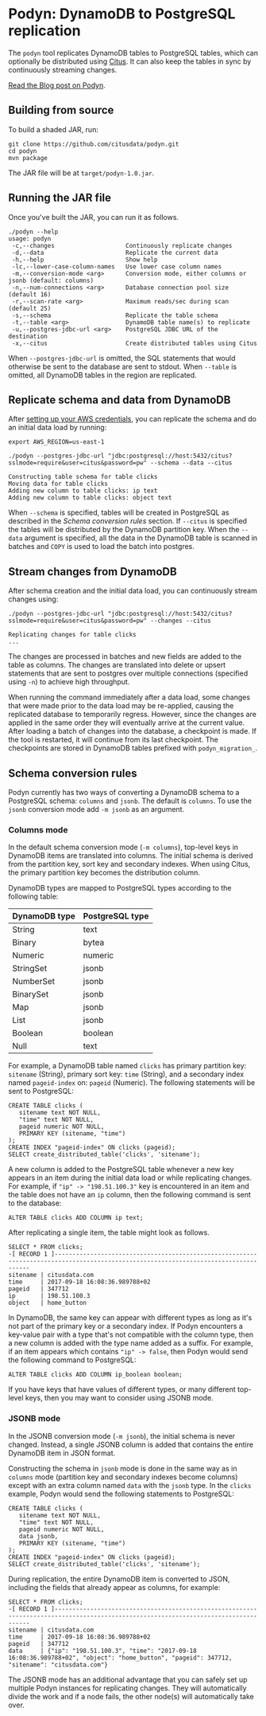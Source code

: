 # Podyn: DynamoDB to PostgreSQL replication

The `podyn` tool replicates DynamoDB tables to PostgreSQL tables, which can optionally be distributed using [Citus](https://www.citusdata.com/product). It can also keep the tables in sync by continuously streaming changes.

[Read the Blog post on Podyn](https://www.citusdata.com/blog/2017/09/22/dynamodb-to-postgres-replication/).

## Building from source

To build a shaded JAR, run:

```
git clone https://github.com/citusdata/podyn.git
cd podyn
mvn package
```

The JAR file will be at `target/podyn-1.0.jar`.

## Running the JAR file

Once you've built the JAR, you can run it as follows.

```
./podyn --help
usage: podyn
 -c,--changes                    Continuously replicate changes
 -d,--data                       Replicate the current data
 -h,--help                       Show help
 -lc,--lower-case-column-names   Use lower case column names
 -m,--conversion-mode <arg>      Conversion mode, either columns or jsonb (default: columns)
 -n,--num-connections <arg>      Database connection pool size (default 16)
 -r,--scan-rate <arg>            Maximum reads/sec during scan (default 25)
 -s,--schema                     Replicate the table schema
 -t,--table <arg>                DynamoDB table name(s) to replicate
 -u,--postgres-jdbc-url <arg>    PostgreSQL JDBC URL of the destination
 -x,--citus                      Create distributed tables using Citus
```

When `--postgres-jdbc-url` is omitted, the SQL statements that would otherwise be sent to the database are sent to stdout. When `--table` is omitted, all DynamoDB tables in the region are replicated.

## Replicate schema and data from DynamoDB

After [setting up your AWS credentials](http://docs.aws.amazon.com/sdk-for-java/v1/developer-guide/credentials.html#credentials-default), you can replicate the schema and do an initial data load by running:

```
export AWS_REGION=us-east-1

./podyn --postgres-jdbc-url "jdbc:postgresql://host:5432/citus?sslmode=require&user=citus&password=pw" --schema --data --citus

Constructing table schema for table clicks
Moving data for table clicks
Adding new column to table clicks: ip text
Adding new column to table clicks: object text
```

When `--schema` is specified, tables will be created in PostgreSQL as described in the *Schema conversion rules* section. If `--citus` is specified the tables will be distributed by the DynamoDB partition key. When the `--data` argument is specified, all the data in the DynamoDB table is scanned in batches and `COPY` is used to load the batch into postgres.

## Stream changes from DynamoDB

After schema creation and the initial data load, you can continuously stream changes using:

```
./podyn --postgres-jdbc-url "jdbc:postgresql://host:5432/citus?sslmode=require&user=citus&password=pw" --changes --citus

Replicating changes for table clicks
...
```

The changes are processed in batches and new fields are added to the table as columns. The changes are translated into delete  or upsert statements that are sent to postgres over multiple connections (specified using `-n`) to achieve high throughput.

When running the command immediately after a data load, some changes that were made prior to the data load may be re-applied, causing the replicated database to temporarily regress. However, since the changes are applied in the same order they will eventually arrive at the current value. After loading a batch of changes into the database, a checkpoint is made. If the tool is restarted, it will continue from its last checkpoint. The checkpoints are stored in DynamoDB tables prefixed with `podyn_migration_`. 

## Schema conversion rules

Podyn currently has two ways of converting a DynamoDB schema to a PostgreSQL schema: `columns` and `jsonb`. The default is `columns`. To use the `jsonb` conversion mode add `-m jsonb` as an argument.

### Columns mode

In the default schema conversion mode (`-m columns`), top-level keys in DynamoDB items are translated into columns. The initial schema is derived from the partition key, sort key and secondary indexes. When using Citus, the primary partition key becomes the distribution column.

DynamoDB types are mapped to PostgreSQL types according to the following table:

| DynamoDB type | PostgreSQL type |
| ------------- | --------------- |
| String        | text            |
| Binary        | bytea           |
| Numeric       | numeric         |
| StringSet     | jsonb           |
| NumberSet     | jsonb           |
| BinarySet     | jsonb           |
| Map           | jsonb           |
| List          | jsonb           |
| Boolean       | boolean         |
| Null          | text            |

For example, a DynamoDB table named `clicks` has primary partition key: `sitename` (String), primary sort key: `time` (String), and a secondary index named `pageid-index` on: `pageid` (Numeric). The following statements will be sent to PostgreSQL:

```
CREATE TABLE clicks (
   sitename text NOT NULL,
   "time" text NOT NULL,
   pageid numeric NOT NULL,
   PRIMARY KEY (sitename, "time")
);
CREATE INDEX "pageid-index" ON clicks (pageid);
SELECT create_distributed_table('clicks', 'sitename');
```

A new column is added to the PostgreSQL table whenever a new key appears in an item during the initial data load or while replicating changes. For example, if `"ip" -> "198.51.100.3"` key is encountered in an item and the table does not have an `ip` column, then the following command is sent to the database:

```
ALTER TABLE clicks ADD COLUMN ip text;
```

After replicating a single item, the table might look as follows.

```
SELECT * FROM clicks;
-[ RECORD 1 ]-------------------------------------------------------------------------------------------------------------------------------------
sitename | citusdata.com
time     | 2017-09-18 16:08:36.989788+02
pageid   | 347712
ip       | 198.51.100.3
object   | home_button
```

In DynamoDB, the same key can appear with different types as long as it's not part of the primary key or a secondary index. If Podyn encounters a key-value pair with a type that's not compatible with the column type, then a new column is added with the type name added as a suffix. For example, if an item appears which contains `"ip" -> false`, then Podyn would send the following command to PostgreSQL:

```
ALTER TABLE clicks ADD COLUMN ip_boolean boolean;
```

If you have keys that have values of different types, or many different top-level keys, then you may want to consider using JSONB mode.

### JSONB mode

In the JSONB conversion mode (`-m jsonb`), the initial schema is never changed. Instead, a single JSONB column is added that  contains the entire DynamoDB item in JSON format.

Constructing the schema in `jsonb` mode is done in the same way as in `columns` mode (partition key and secondary indexes become columns) except with an extra column named `data` with the `jsonb` type. In the `clicks` example, Podyn would send the following statements to PostgreSQL:

```
CREATE TABLE clicks (
   sitename text NOT NULL,
   "time" text NOT NULL,
   pageid numeric NOT NULL,
   data jsonb,
   PRIMARY KEY (sitename, "time")
);
CREATE INDEX "pageid-index" ON clicks (pageid);
SELECT create_distributed_table('clicks', 'sitename');
```

During replication, the entire DynamoDB item is converted to JSON, including the fields that already appear as columns, for example:

```
SELECT * FROM clicks;
-[ RECORD 1 ]-------------------------------------------------------------------------------------------------------------------------------------
sitename | citusdata.com
time     | 2017-09-18 16:08:36.989788+02
pageid   | 347712
data     | {"ip": "198.51.100.3", "time": "2017-09-18 16:08:36.989788+02", "object": "home_button", "pageid": 347712, "sitename": "citusdata.com"}
```

The JSONB mode has an additional advantage that you can safely set up multiple Podyn instances for replicating changes. They will automatically divide the work and if a node fails, the other node(s) will automatically take over.

